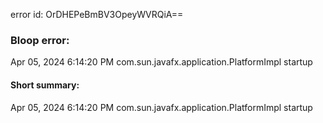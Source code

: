 error id: OrDHEPeBmBV3OpeyWVRQiA==
### Bloop error:

Apr 05, 2024 6:14:20 PM com.sun.javafx.application.PlatformImpl startup
#### Short summary: 

Apr 05, 2024 6:14:20 PM com.sun.javafx.application.PlatformImpl startup